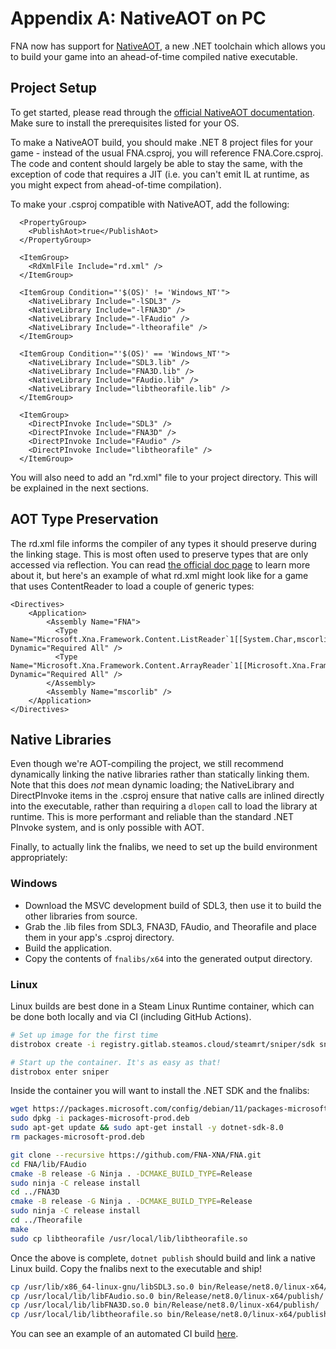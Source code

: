 # Appendix A: NativeAOT on PC

FNA now has support for [NativeAOT](https://learn.microsoft.com/en-us/dotnet/core/deploying/native-aot/), a new .NET toolchain which allows you to build your game into an ahead-of-time compiled native executable.

## Project Setup

To get started, please read through the [official NativeAOT documentation](https://learn.microsoft.com/en-us/dotnet/core/deploying/native-aot/). Make sure to install the prerequisites listed for your OS.

To make a NativeAOT build, you should make .NET 8 project files for your game - instead of the usual FNA.csproj, you will reference FNA.Core.csproj. The code and content should largely be able to stay the same, with the exception of code that requires a JIT (i.e. you can't emit IL at runtime, as you might expect from ahead-of-time compilation).

To make your .csproj compatible with NativeAOT, add the following:
```
  <PropertyGroup>
    <PublishAot>true</PublishAot>
  </PropertyGroup>

  <ItemGroup>
    <RdXmlFile Include="rd.xml" />
  </ItemGroup>

  <ItemGroup Condition="'$(OS)' != 'Windows_NT'">
    <NativeLibrary Include="-lSDL3" />
    <NativeLibrary Include="-lFNA3D" />
    <NativeLibrary Include="-lFAudio" />
    <NativeLibrary Include="-ltheorafile" />
  </ItemGroup>

  <ItemGroup Condition="'$(OS)' == 'Windows_NT'">
    <NativeLibrary Include="SDL3.lib" />
    <NativeLibrary Include="FNA3D.lib" />
    <NativeLibrary Include="FAudio.lib" />
    <NativeLibrary Include="libtheorafile.lib" />
  </ItemGroup>

  <ItemGroup>
    <DirectPInvoke Include="SDL3" />
    <DirectPInvoke Include="FNA3D" />
    <DirectPInvoke Include="FAudio" />
    <DirectPInvoke Include="libtheorafile" />
  </ItemGroup>
```

You will also need to add an "rd.xml" file to your project directory. This will be explained in the next sections.

## AOT Type Preservation

The rd.xml file informs the compiler of any types it should preserve during the linking stage. This is most often used to preserve types that are only accessed via reflection. You can read [the official doc page](https://github.com/dotnet/runtimelab/blob/feature/NativeAOT/docs/using-nativeaot/rd-xml-format.md) to learn more about it, but here's an example of what rd.xml might look like for a game that uses ContentReader to load a couple of generic types:

```
<Directives>
    <Application>
        <Assembly Name="FNA">
          <Type Name="Microsoft.Xna.Framework.Content.ListReader`1[[System.Char,mscorlib]]" Dynamic="Required All" />
          <Type Name="Microsoft.Xna.Framework.Content.ArrayReader`1[[Microsoft.Xna.Framework.Vector3,FNA]]" Dynamic="Required All" />
        </Assembly>
        <Assembly Name="mscorlib" />
    </Application>
</Directives>
```

## Native Libraries

Even though we're AOT-compiling the project, we still recommend dynamically linking the native libraries rather than statically linking them. Note that this does _not_ mean dynamic loading; the NativeLibrary and DirectPInvoke items in the .csproj ensure that native calls are inlined directly into the executable, rather than requiring a `dlopen` call to load the library at runtime. This is more performant and reliable than the standard .NET PInvoke system, and is only possible with AOT.

Finally, to actually link the fnalibs, we need to set up the build environment appropriately:

### Windows

- Download the MSVC development build of SDL3, then use it to build the other libraries from source.
- Grab the .lib files from SDL3, FNA3D, FAudio, and Theorafile and place them in your app's .csproj directory.
- Build the application.
- Copy the contents of `fnalibs/x64` into the generated output directory.

### Linux

Linux builds are best done in a Steam Linux Runtime container, which can be done both locally and via CI (including GitHub Actions).

```sh
# Set up image for the first time
distrobox create -i registry.gitlab.steamos.cloud/steamrt/sniper/sdk sniper

# Start up the container. It's as easy as that!
distrobox enter sniper
```

Inside the container you will want to install the .NET SDK and the fnalibs:

```sh
wget https://packages.microsoft.com/config/debian/11/packages-microsoft-prod.deb -O packages-microsoft-prod.deb
sudo dpkg -i packages-microsoft-prod.deb
sudo apt-get update && sudo apt-get install -y dotnet-sdk-8.0
rm packages-microsoft-prod.deb
```

```sh
git clone --recursive https://github.com/FNA-XNA/FNA.git
cd FNA/lib/FAudio
cmake -B release -G Ninja . -DCMAKE_BUILD_TYPE=Release
sudo ninja -C release install
cd ../FNA3D
cmake -B release -G Ninja . -DCMAKE_BUILD_TYPE=Release
sudo ninja -C release install
cd ../Theorafile
make
sudo cp libtheorafile /usr/local/lib/libtheorafile.so
```

Once the above is complete, `dotnet publish` should build and link a native Linux build. Copy the fnalibs next to the executable and ship!

```sh
cp /usr/lib/x86_64-linux-gnu/libSDL3.so.0 bin/Release/net8.0/linux-x64/publish/
cp /usr/local/lib/libFAudio.so.0 bin/Release/net8.0/linux-x64/publish/
cp /usr/local/lib/libFNA3D.so.0 bin/Release/net8.0/linux-x64/publish/
cp /usr/local/lib/libtheorafile.so bin/Release/net8.0/linux-x64/publish/
```

You can see an example of an automated CI build [here](https://github.com/flibitijibibo/RogueLegacy1/blob/main/.github/workflows/ci.yml).
